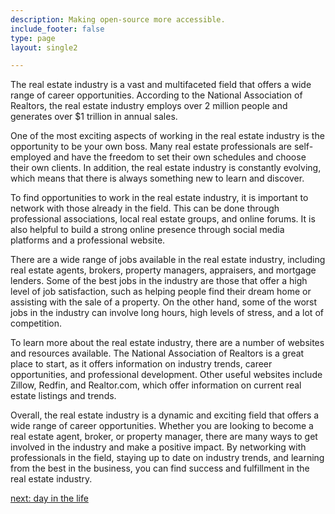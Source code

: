 ```yaml
---
description: Making open-source more accessible.
include_footer: false
type: page
layout: single2

---
```


<p>
The real estate industry is a vast and multifaceted field that offers a wide range of career opportunities. According to the National Association of Realtors, the real estate industry employs over 2 million people and generates over $1 trillion in annual sales.

One of the most exciting aspects of working in the real estate industry is the opportunity to be your own boss. Many real estate professionals are self-employed and have the freedom to set their own schedules and choose their own clients. In addition, the real estate industry is constantly evolving, which means that there is always something new to learn and discover.

To find opportunities to work in the real estate industry, it is important to network with those already in the field. This can be done through professional associations, local real estate groups, and online forums. It is also helpful to build a strong online presence through social media platforms and a professional website.

There are a wide range of jobs available in the real estate industry, including real estate agents, brokers, property managers, appraisers, and mortgage lenders. Some of the best jobs in the industry are those that offer a high level of job satisfaction, such as helping people find their dream home or assisting with the sale of a property. On the other hand, some of the worst jobs in the industry can involve long hours, high levels of stress, and a lot of competition.

To learn more about the real estate industry, there are a number of websites and resources available. The National Association of Realtors is a great place to start, as it offers information on industry trends, career opportunities, and professional development. Other useful websites include Zillow, Redfin, and Realtor.com, which offer information on current real estate listings and trends.

Overall, the real estate industry is a dynamic and exciting field that offers a wide range of career opportunities. Whether you are looking to become a real estate agent, broker, or property manager, there are many ways to get involved in the industry and make a positive impact. By networking with professionals in the field, staying up to date on industry trends, and learning from the best in the business, you can find success and fulfillment in the real estate industry.


<a href="https://workdojos.com/mortgagebrokers/day-in-the-life">next: day in the life</a>
